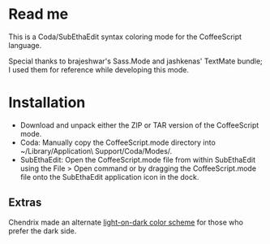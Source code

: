 Read me
=======
 
This is a Coda/SubEthaEdit syntax coloring mode for the CoffeeScript language.
 
Special thanks to brajeshwar's Sass.Mode and jashkenas' TextMate bundle;
I used them for reference while developing this mode.
 
 
Installation
============
 
- Download and unpack either the ZIP or TAR version of the CoffeeScript mode.
- Coda:
  Manually copy the CoffeeScript.mode directory into ~/Library/Application\ Support/Coda/Modes/.
- SubEthaEdit:
  Open the CoffeeScript.mode file from within SubEthaEdit using the File > Open command 
  or by dragging the CoffeeScript.mode file onto the SubEthaEdit application icon in the dock.
 
Extras
------------
Chendrix made an alternate [light-on-dark color scheme](https://github.com/chendrix/Specials-Board) for those who prefer the dark side.

